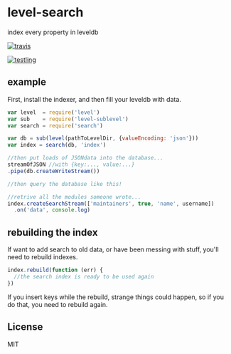 # level-search

index every property in leveldb

[![travis](https://travis-ci.org/dominictarr/level-search.png?branch=master)
](https://travis-ci.org/dominictarr/level-search)

[![testling](http://ci.testling.com/dominictarr/level-search.png)
](http://ci.testling.com/dominictarr/level-search)

## example

First, install the indexer,
and then fill your leveldb with data.

``` js
var level  = require('level')
var sub    = require('level-sublevel')
var search = require('search')

var db = sub(level(pathToLevelDir, {valueEncoding: 'json'}))
var index = search(db, 'index')

//then put loads of JSONdata into the database...
streamOfJSON //with {key:..., value:...}
.pipe(db.createWriteStream())

//then query the database like this!

//retrive all the modules someone wrote...
index.createSearchStream(['maintainers', true, 'name', username])
  .on('data', console.log)
```

## rebuilding the index

If want to add search to old data,
or have been messing with stuff,
you'll need to rebuild indexes.

``` js
index.rebuild(function (err) {
  //the search index is ready to be used again
})
```

If you insert keys while the rebuild, strange things could 
happen, so if you do that, you need to rebuild again.

## License

MIT
